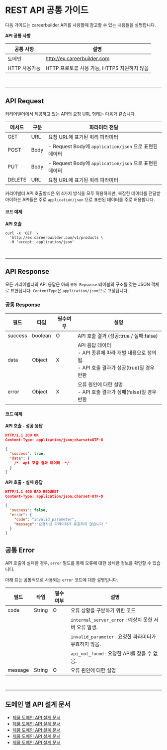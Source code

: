# REST API 공통 가이드



다음 가이드는 careerbuilder API를 사용할때 참고할 수 있는 내용들을 설명합니다.



**API 공통 사항**

| 공통 사항     | 설명                                         |
| ------------- | -------------------------------------------- |
| 도메인        | http://ex.careerbuilder.com                  |
| HTTP 사용가능 | HTTP 프로토콜 사용 가능, HTTPS 지원하지 않음 |

</br>

---



## API Request

커리어빌더에서 제공하고 있는 API의 요청 URL 형태는 다음과 같습니다.

| 메서드 | 구분 | 파라미터 전달                                          |
| ------ | ---- | ------------------------------------------------------ |
| GET    | URL  | 요청 URL에 표기된 쿼리 파라미터                        |
| POST   | Body | - Request Body에 `application/json` 으로 표현된 데이터 |
| PUT    | Body | - Request Body에 `application/json` 으로 표현된 데이터 |
| DELETE | URL  | 요청 URL에 표기된 쿼리 파라미터                        |

커리어빌더 API 호출방식은 위 4가지 방식을 모두 허용하지만, 복잡한 데이터를 전달받아야하는 API들은 주로 `application/json` 으로 표현된 데이터를 주로 허용합니다.



#### 코드 예제

**API 호출**

```
curl -X 'GET' \
  'http://ex.careerbuilder.com/v1/products \
  -H 'accept: application/json'
```



</br>

---



## API Response

모든 커리어빌더의 API 응답은 아래 `공통 Repsonse` 테이블의 구조를 갖는 JSON 객체로 표현됩니다. `ContentType`은 `application/json`으로 고정됩니다.



### 공통 Response

| 필드      | 타입    | 필수여부 | 설명                                                         |
|---------| ------- | -------- | ------------------------------------------------------------ |
| success | boolean | O        | API 호출 결과 (성공:true / 실패:false)                       |
| data    | Object  | X        | API 응답 데이터 <br> - API 종류에 따라 개별 내용으로 정의됨.<br />- API 호출 결과가 성공(true)일 경우 반환<br /> |
| error   | Object  | X        | 오류 원인에 대한 설명 <br />- API 호출 결과가 싱패(false)일 경우 반환<br /> |



#### 코드 예제

**API 호출 - 성공 응답**

```Json
HTTP/1.1 200 OK
Content-Type: application/json;charset=UTF-8

{
  "success": true,
  "data": {
    /*  api 호출 결과 데이터  */
  }
}
```

**API 호출 - 실패 응답**

```Json
HTTP/1.1 400 BAD REQUEST
Content-Type: application/json;charset=UTF-8

{
  "success": false,
  "error": {
    "code": "invalid_parameter",
    "message":"요청하신 파라미터가 유효하지 않습니다."
  }
}
```



## 공통 Error

API 호출이 실패한 경우, `error` 필드를 통해 오류에 대한 상세한 정보를 확인할 수 있습니다. 

아래 표는 공통적으로 사용되는 `error` 코드에 대한 설명입니다.

| 필드    | 타입   | 필수 여부 | 설명                                                   |
| ------- | ------ | --------- | ------------------------------------------------------ |
| code    | String | O         | 오류 상황을 구분하기 위한 코드                         |
|         |        |           | `internal_server_error` : 예상치 못한 서버 오류 발생.  |
|         |        |           | `invalid_parameter` : 요청한 파라미터가 유효하지 않음. |
|         |        |           | `api_not_found` : 요청한 API를 찾을 수 없음.           |
| message | String | O         | 오류 원인에 대한 설명                                  |



</br>

---



## 도메인 별 API 설계 문서

- [제품 도메인 API 설계 문서](./product_v1_api.md)
- [제품 도메인 API 설계 문서](./product_v1_api.md)
- [제품 도메인 API 설계 문서](./product_v1_api.md)
- [제품 도메인 API 설계 문서](./product_v1_api.md)
- [제품 도메인 API 설계 문서](./product_v1_api.md)

